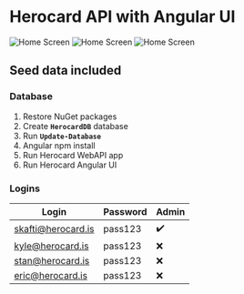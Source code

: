 # Herocard API with Angular UI

![Home Screen](https://project-images.gitconnectedcontent.com/c4333852-540d-4eae-bb7e-ed960343833b-desktop)
![Home Screen](https://project-images.gitconnectedcontent.com/dc00c9ac-fb9d-46d2-8768-5e2c46dcf515-desktop)
![Home Screen](https://project-images.gitconnectedcontent.com/c84bf837-3f4f-4045-958b-11170ed857e9-desktop)

## Seed data included

### Database
1. Restore NuGet packages
2. Create **`HerocardDB`** database
3. Run **`Update-Database`**
4. Angular npm install
5. Run Herocard WebAPI app
6. Run Herocard Angular UI

### Logins
Login | Password | Admin
--- | --- | ---
skafti@herocard.is | pass123 | ✔️
kyle@herocard.is | pass123 | ❌
stan@herocard.is | pass123 | ❌
eric@herocard.is | pass123 | ❌
